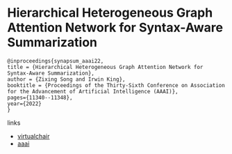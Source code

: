 # Hierarchical Heterogeneous Graph Attention Network for Syntax-Aware Summarization

```
@inproceedings{synapsum_aaai22,
title = {Hierarchical Heterogeneous Graph Attention Network for Syntax-Aware Summarization},
author = {Zixing Song and Irwin King},
booktitle = {Proceedings of the Thirty-Sixth Conference on Association for the Advancement of Artificial Intelligence (AAAI)},
pages={11340--11348},
year={2022}
}
```

links
- [virtualchair](https://aaai-2022.virtualchair.net/poster_aaai6812)
- [aaai](https://ojs.aaai.org/index.php/AAAI/article/view/21385)
